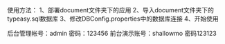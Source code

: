 使用方法：
1、部署document文件夹下的应用
2、导入document文件夹下的typeasy.sql数据库
3、修改DBConfig.properties中的数据库连接
4、开始使用

后台管理帐号：admin 密码：123456
前台演示账号：shallowmo 密码123123
